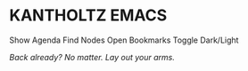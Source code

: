 # KANTHOLTZ EMACS

   <F3>  Show Agenda
   <F4>  Find Nodes
   <F5>  Open Bookmarks
   <F6>  Toggle Dark/Light

   *Back already? No matter.
    Lay out your arms.*

